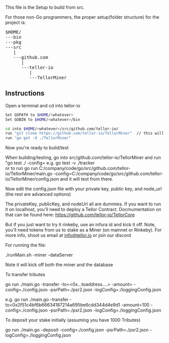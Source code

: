 This file is the Setup to build from src. 

For those non-Go programmers, the proper setup(folder structure) for the project is:
<pre>
$HOME/<whatever>
---bin 
---pkg 
---src 
   | 
   ---github.com 
      | 
      ---tellor-io 
         |
         ---TellorMiner
</pre>

## Instructions

Open a terminal and cd into tellor-io
```bash
Set GOPATH to $HOME/<whatever>
Set GOBIN to $HOME/<whatever>/bin 

cd into $HOME/<whatever>/src/github.com/tellor-io/
run "git clone https://github.com/tellor-io/TellorMiner"  // this will create the folder TellorMiner
run "go get -d ./TellorMiner"
```

Now you're ready to build/test


When building/testing, go into src/github.com/tellor-io/TellorMiner and run "go test ./<package-to-test> -config=<path to config>
e.g.  go test -v ./tracker  
or to run
go run C:/company/code/go/src/github.com/tellor-io/TellorMiner/main.go -config=C:/company/code/go/src/github.com/tellor-io/TellorMiner/config.json
and it will test from there.


Now edit the config.json file with your private key, public key, and node_url (the rest are advanced options)

The privateKey, publicKey, and nodeUrl all are dummies.  If you want to run it on localhost, you'll need to deploy a Tellor Contract. Docmumentation on that can be found here:
https://github.com/tellor-io/TellorCore

But if you just want to try it rinkeby, use an infura id and kick it off. Note, you'll need tokens from us to stake as a Miner (on mainnet or Rinkeby). For more info, shoot us email at info@tellor.io or join our discord

For running the file:

./runMain.sh -miner -dataServer

Note it will kick off both the miner and the database

To transfer tributes

go run ./main.go -transfer -to=<0x...toaddress....> -amount=<number of tributes> -config=./config.json -psrPath=./psr2.json -logConfig=./loggingConfig.json

e.g. go run ./main.go -transfer -to=0x2f51c4bf6b66634187214a695be6cdd344d4e9d1 -amount=100 -config=./config.json -psrPath=./psr2.json -logConfig=./loggingConfig.json

To deposit your stake initially (assuming you have 1000 Tributes)

go run ./main.go -deposit -config=./config.json -psrPath=./psr2.json -logConfig=./loggingConfig.json 
